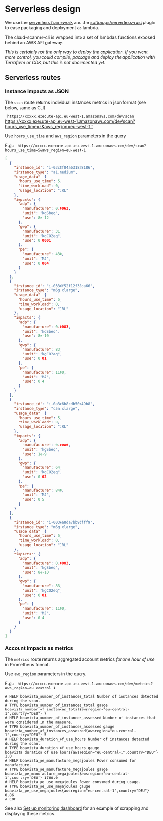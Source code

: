 # Serverless design

We use the [serverless framework](https://www.serverless.com/) and the [softprops/serverless-rust](https://github.com/softprops/serverless-rust) plugin to ease packaging and deployment as lambda.

The cloud-scanner-cli is wrapped into a set of lambdas functions exposed behind an AWS API gateway.

_This is certainly not the only way to deploy the application. If you want more control, you could compile, package and deploy the application with Terraform or CDK, but this is not documented yet._

## Serverless routes

### Instance impacts as JSON

The `scan` route returns individual instances metrics in json format (see below, same as CLI)

` https://xxxxx.execute-api.eu-west-1.amazonaws.com/dev/scan` https://xxxxx.execute-api.eu-west-1.amazonaws.com/dev/scan?hours_use_time=5&aws_region=eu-west-1``

Use `hours_use_time` and `aws_region` parameters in the query

E.g.: ` https://xxxxx.execute-api.eu-west-1.amazonaws.com/dev/scan?hours_use_time=5&aws_region=eu-west-1`

```json
[
  {
    "instance_id": "i-03c8f84a6318a8186",
    "instance_type": "a1.medium",
    "usage_data": {
      "hours_use_time": 5,
      "time_workload": 0,
      "usage_location": "IRL"
    },
    "impacts": {
      "adp": {
        "manufacture": 0.0063,
        "unit": "kgSbeq",
        "use": 8e-12
      },
      "gwp": {
        "manufacture": 31,
        "unit": "kgCO2eq",
        "use": 0.0001
      },
      "pe": {
        "manufacture": 430,
        "unit": "MJ",
        "use": 0.004
      }
    }
  },
  {
    "instance_id": "i-033df52f12f30ca66",
    "instance_type": "m6g.xlarge",
    "usage_data": {
      "hours_use_time": 5,
      "time_workload": 0,
      "usage_location": "IRL"
    },
    "impacts": {
      "adp": {
        "manufacture": 0.0083,
        "unit": "kgSbeq",
        "use": 8e-10
      },
      "gwp": {
        "manufacture": 83,
        "unit": "kgCO2eq",
        "use": 0.01
      },
      "pe": {
        "manufacture": 1100,
        "unit": "MJ",
        "use": 0.4
      }
    }
  },
  {
    "instance_id": "i-0a3e6b8cdb50c49b8",
    "instance_type": "c5n.xlarge",
    "usage_data": {
      "hours_use_time": 5,
      "time_workload": 0,
      "usage_location": "IRL"
    },
    "impacts": {
      "adp": {
        "manufacture": 0.0086,
        "unit": "kgSbeq",
        "use": 1e-9
      },
      "gwp": {
        "manufacture": 64,
        "unit": "kgCO2eq",
        "use": 0.02
      },
      "pe": {
        "manufacture": 840,
        "unit": "MJ",
        "use": 0.5
      }
    }
  },
  {
    "instance_id": "i-003ea8da7bb9bfff9",
    "instance_type": "m6g.xlarge",
    "usage_data": {
      "hours_use_time": 5,
      "time_workload": 0,
      "usage_location": "IRL"
    },
    "impacts": {
      "adp": {
        "manufacture": 0.0083,
        "unit": "kgSbeq",
        "use": 8e-10
      },
      "gwp": {
        "manufacture": 83,
        "unit": "kgCO2eq",
        "use": 0.01
      },
      "pe": {
        "manufacture": 1100,
        "unit": "MJ",
        "use": 0.4
      }
    }
  }
]
```

### Account impacts as metrics

The `metrics` route returns aggregated account metrics _for one hour of use_ in Prometheus format.

Use `aws_region` parameters in the query.

E.g.: ` https://xxxxx.execute-api.eu-west-1.amazonaws.com/dev/metrics?aws_region=eu-central-1`

```text
# HELP boavizta_number_of_instances_total Number of instances detected during the scan.
# TYPE boavizta_number_of_instances_total gauge
boavizta_number_of_instances_total{awsregion="eu-central-1",country="DEU"} 7
# HELP boavizta_number_of_instances_assessed Number of instances that were considered in the measure.
# TYPE boavizta_number_of_instances_assessed gauge
boavizta_number_of_instances_assessed{awsregion="eu-central-1",country="DEU"} 5
# HELP boavizta_duration_of_use_hours Number of instances detected during the scan.
# TYPE boavizta_duration_of_use_hours gauge
boavizta_duration_of_use_hours{awsregion="eu-central-1",country="DEU"} 1.0
# HELP boavizta_pe_manufacture_megajoules Power consumed for manufacture.
# TYPE boavizta_pe_manufacture_megajoules gauge
boavizta_pe_manufacture_megajoules{awsregion="eu-central-1",country="DEU"} 1760.0
# HELP boavizta_pe_use_megajoules Power consumed during usage.
# TYPE boavizta_pe_use_megajoules gauge
boavizta_pe_use_megajoules{awsregion="eu-central-1",country="DEU"} 0.86
# EOF
```

See also [Set up monitoring dashboard](../how-to/set-up-dashboard.md) for an example of scrapping and displaying these metrics.
